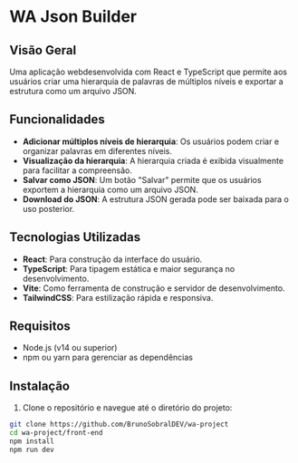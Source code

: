 # WA Json Builder

## Visão Geral
Uma aplicação webdesenvolvida com React e TypeScript que permite aos usuários criar uma hierarquia de palavras de múltiplos níveis e exportar a estrutura como um arquivo JSON.

## Funcionalidades

- **Adicionar múltiplos níveis de hierarquia**: Os usuários podem criar e organizar palavras em diferentes níveis.
- **Visualização da hierarquia**: A hierarquia criada é exibida visualmente para facilitar a compreensão.
- **Salvar como JSON**: Um botão "Salvar" permite que os usuários exportem a hierarquia como um arquivo JSON.
- **Download do JSON**: A estrutura JSON gerada pode ser baixada para o uso posterior.

## Tecnologias Utilizadas

- **React**: Para construção da interface do usuário.
- **TypeScript**: Para tipagem estática e maior segurança no desenvolvimento.
- **Vite**: Como ferramenta de construção e servidor de desenvolvimento.
- **TailwindCSS**: Para estilização rápida e responsiva.

## Requisitos

- Node.js (v14 ou superior)
- npm ou yarn para gerenciar as dependências

## Instalação

1. Clone o repositório e navegue até o diretório do projeto:

```bash
git clone https://github.com/BrunoSobralDEV/wa-project
cd wa-project/front-end
npm install
npm run dev
```

